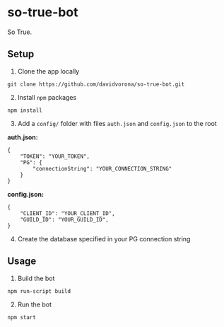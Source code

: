 # so-true-bot

So True.

## Setup

1. Clone the app locally

```
git clone https://github.com/davidvorona/so-true-bot.git
```

2. Install `npm` packages

```
npm install
```


3. Add a `config/` folder with files `auth.json` and `config.json` to the root

**auth.json:**
```
{
    "TOKEN": "YOUR_TOKEN",
    "PG": {
        "connectionString": "YOUR_CONNECTION_STRING"
    }
}
```

**config.json:**
```
{
    "CLIENT_ID": "YOUR_CLIENT_ID",
    "GUILD_ID": "YOUR_GUILD_ID",
}
```

4. Create the database specified in your PG connection string

## Usage

1. Build the bot

```
npm run-script build
```

2. Run the bot

```
npm start
```
